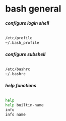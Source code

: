 # bash general

###### __configure login shell__
```bash
/etc/profile
~/.bash_profile
```

###### __configure subshell__
```bash
/etc/bashrc
~/.bashrc
```

###### __help functions__
```bash
help
help builtin-name
info
info name
```
